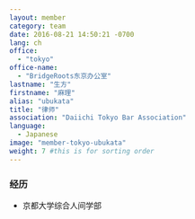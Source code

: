 ```yaml
---
layout: member
category: team
date: 2016-08-21 14:50:21 -0700
lang: ch
office:
  - "tokyo"
office-name:
  - "BridgeRoots东京办公室"
lastname: "生方"
firstname: "麻理"
alias: "ubukata"
title: "律师"
association: "Daiichi Tokyo Bar Association"
language:
  - Japanese
image: "member-tokyo-ubukata"
weight: 7 #this is for sorting order
---
```


### 经历
- 京都大学综合人间学部
